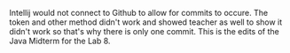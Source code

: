 Intellij would not connect to Github to allow for commits to occure. The token and other method didn't work and showed teacher as well to show it didn't work so that's why there is only one commit. 
This is the edits of the Java Midterm for the Lab 8.
